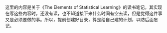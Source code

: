 这里的内容是关于《The Elements of Statistical Learning》的读书笔记。其实现在写这些内容时，还没有读，也不知道接下来什么时间有空去读，但是觉得这件事又是必须要做的事。所以，提前创建好目录，算是给自己建的计划，以防后面忘记。